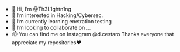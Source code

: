 - 👋 Hi, I’m @Th3L1ghtn1ng
- 👀 I’m interested in Hacking/Cybersec.
- 🌱 I’m currently learning enetration testing 
- 💞️ I’m looking to collaborate on ...
- 📫 You can find me on Instagram @d.cestaro
Thanks everyone that appreciate my repositories♥️
